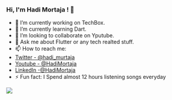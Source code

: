 ### Hi, I'm Hadi Mortaja ! 👋


- 🔭 I’m currently working on TechBox.
- 🌱 I’m currently learning Dart.
- 👯 I’m looking to collaborate on Yputube.
- 💬 Ask me about Flutter or any tech realted stuff.
- 📫 How to reach me:
-  [Twitter - @hadi_murtaja](https://twitter.com/hadi_murtaja) 
-  [Youtube - @HadiMortaja](https://www.youtube.com/channel/UCa9LFShFmoXUyt3rlLbtyIg) 
-  [LinkedIn -@HadiMortaja](https://www.linkedin.com/in/hadi-mortaja-57a185189/)
- ⚡ Fun fact: I Spend almost 12 hours listening songs everyday

<img src="https://github-readme-stats.vercel.app/api?username=hadimortaja&&show_icons=true&title_color=ffffff&icon_color=bb2acf&text_color=daf7dc&bg_color=151515">
